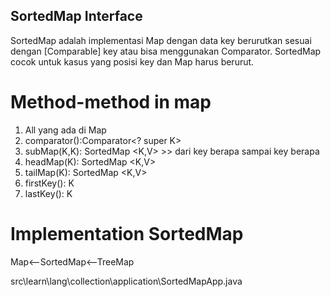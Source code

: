 ## SortedMap Interface
SortedMap adalah implementasi Map dengan data key berurutkan sesuai dengan [Comparable] key
    atau bisa menggunakan Comparator.
SortedMap cocok untuk kasus yang posisi key dan Map harus berurut.

# Method-method in map
1. All yang ada di Map
2. comparator():Comparator<? super K>
3. subMap(K,K): SortedMap <K,V> >> dari key berapa sampai key berapa
4. headMap(K): SortedMap <K,V>
5. tailMap(K): SortedMap <K,V>
6. firstKey(): K
7. lastKey(): K

# Implementation SortedMap
Map<--SortedMap<--TreeMap

src\learn\lang\collection\application\SortedMapApp.java